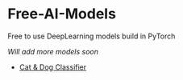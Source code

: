 # Free-AI-Models

Free to use DeepLearning models build in PyTorch

_Will add more models soon_

- [Cat & Dog Classifier](Cat_Dog_Classifier)
